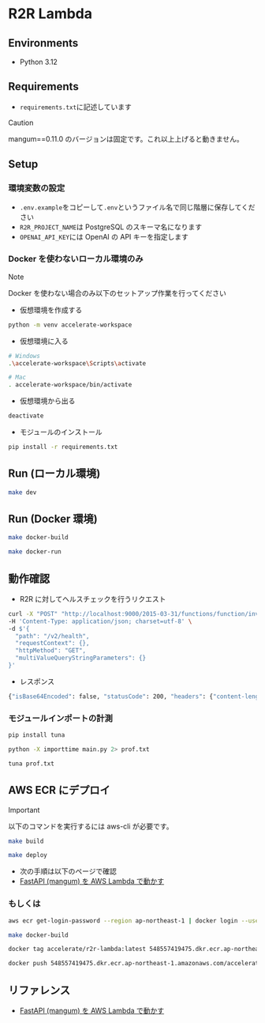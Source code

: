 # R2R Lambda

## Environments

- Python 3.12

## Requirements

- `requirements.txt`に記述しています

> [!CAUTION]  
> mangum==0.11.0 のバージョンは固定です。これ以上上げると動きません。

## Setup

### 環境変数の設定

- `.env.example`をコピーして`.env`というファイル名で同じ階層に保存してください
- `R2R_PROJECT_NAME`は PostgreSQL のスキーマ名になります
- `OPENAI_API_KEY`には OpenAI の API キーを指定します

### Docker を使わないローカル環境のみ

> [!NOTE]  
> Docker を使わない場合のみ以下のセットアップ作業を行ってください

- 仮想環境を作成する

```bash
python -m venv accelerate-workspace
```

- 仮想環境に入る

```bash
# Windows
.\accelerate-workspace\Scripts\activate

# Mac
. accelerate-workspace/bin/activate
```

- 仮想環境から出る

```bash
deactivate
```

- モジュールのインストール

```bash
pip install -r requirements.txt
```

## Run (ローカル環境)

```bash
make dev
```

## Run (Docker 環境)

```bash
make docker-build
```

```bash
make docker-run
```

## 動作確認

- R2R に対してヘルスチェックを行うリクエスト

```bash
curl -X "POST" "http://localhost:9000/2015-03-31/functions/function/invocations" \
-H 'Content-Type: application/json; charset=utf-8' \
-d $'{
  "path": "/v2/health",
  "requestContext": {},
  "httpMethod": "GET",
  "multiValueQueryStringParameters": {}
}'
```

- レスポンス

```bash
{"isBase64Encoded": false, "statusCode": 200, "headers": {"content-length": "18", "content-type": "application/json"}, "body": "{\"message\":\"test\"}"}
```

### モジュールインポートの計測

```bash
pip install tuna
```

```bash
python -X importtime main.py 2> prof.txt
```

```bash
tuna prof.txt
```

## AWS ECR にデプロイ

> [!IMPORTANT]
> 以下のコマンドを実行するには aws-cli が必要です。

```bash
make build
```

```bash
make deploy
```

- 次の手順は以下のページで確認
- [FastAPI (mangum) を AWS Lambda で動かす](https://zenn.dev/alleeks/articles/a286144465cb6b#aws%E3%81%B8%E3%81%AE%E3%83%87%E3%83%97%E3%83%AD%E3%82%A4)

### もしくは

```bash
aws ecr get-login-password --region ap-northeast-1 | docker login --username AWS --password-stdin 548557419475.dkr.ecr.ap-northeast-1.amazonaws.com
```

```bash
make docker-build
```

```bash
docker tag accelerate/r2r-lambda:latest 548557419475.dkr.ecr.ap-northeast-1.amazonaws.com/accelerate/r2r-lambda:latest
```

```bash
docker push 548557419475.dkr.ecr.ap-northeast-1.amazonaws.com/accelerate/r2r-lambda:latest
```

## リファレンス

- [FastAPI (mangum) を AWS Lambda で動かす](https://zenn.dev/alleeks/articles/a286144465cb6b)
